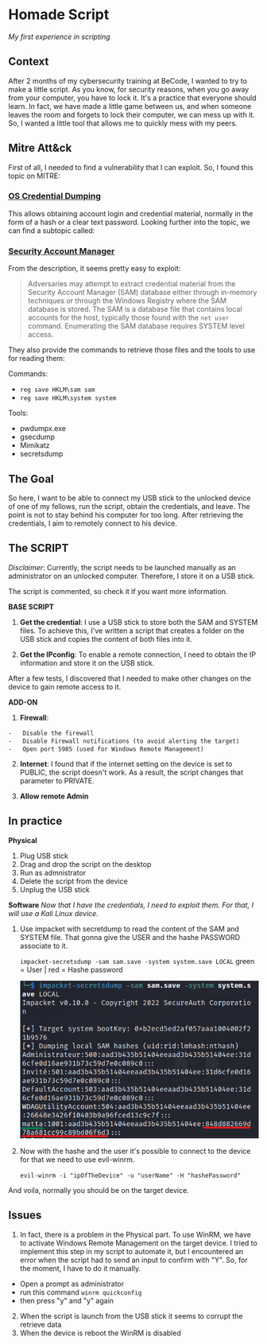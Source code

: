 # Homade Script
*My first experience in scripting*
## Context
After 2 months of my cybersecurity training at BeCode, I wanted to try to make a little script. As you know, for security reasons, when you go away from your computer, you have to lock it. It's a practice that everyone should learn. In fact, we have made a little game between us, and when someone leaves the room and forgets to lock their computer, we can mess up with it. So, I wanted a little tool that allows me to quickly mess with my peers.

## Mitre Att&ck

First of all, I needed to find a vulnerability that I can exploit. So, I found this topic on MITRE:

### [OS Credential Dumping](https://attack.mitre.org/techniques/T1003/)

This allows obtaining account login and credential material, normally in the form of a hash or a clear text password. Looking further into the topic, we can find a subtopic called:

### [Security Account Manager](https://attack.mitre.org/techniques/T1003/002/)

From the description, it seems pretty easy to exploit:

> Adversaries may attempt to extract credential material from the Security Account Manager (SAM) database either through in-memory techniques or through the Windows Registry where the SAM database is stored. The SAM is a database file that contains local accounts for the host, typically those found with the `net user` command. Enumerating the SAM database requires SYSTEM level access.

They also provide the commands to retrieve those files and the tools to use for reading them:

Commands:
-   `reg save HKLM\sam sam`
-   `reg save HKLM\system system`

Tools:
-   pwdumpx.exe
-   gsecdump
-   Mimikatz
-   secretsdump
## The Goal

So here, I want to be able to connect my USB stick to the unlocked device of one of my fellows, run the script, obtain the credentials, and leave. The point is not to stay behind his computer for too long. After retrieving the credentials, I aim to remotely connect to his device.


## The SCRIPT

 _Disclaimer_: Currently, the script needs to be launched manually as an administrator on an unlocked computer. Therefore, I store it on a USB stick.

The script is commented, so check it if you want more information.

**BASE SCRIPT**

1.  **Get the credential**: I use a USB stick to store both the SAM and SYSTEM files. To achieve this, I've written a script that creates a folder on the USB stick and copies the content of both files into it.
    
2.  **Get the IPconfig**: To enable a remote connection, I need to obtain the IP information and store it on the USB stick.
    

After a few tests, I discovered that I needed to make other changes on the device to gain remote access to it.

**ADD-ON**

 1.  **Firewall**:
    
    -   Disable the firewall
    -   Disable Firewall notifications (to avoid alerting the target)
    -   Open port 5985 (used for Windows Remote Management)
 2.  **Internet**: I found that if the internet setting on the device is set to PUBLIC, the script doesn't work. As a result, the script changes that parameter to PRIVATE.
    
 3.  **Allow remote Admin**
    
## In practice
**Physical**
 1. Plug USB stick
 2. Drag and drop the script on the desktop
 3. Run as admnistrator
 4. Delete the script from the device
 5. Unplug the USB stick

**Software**
_Now that I have the credentials, I need to exploit them. For that, I will use a Kali Linux device._

1. Use impacket with secretdump to read the content of the SAM and SYSTEM file. That gonna give the USER and the hashe PASSWORD associate to it.

   `impacket-secretsdump -sam sam.save -system system.save LOCAL`
    green = User | red = Hashe password

   ![](https://github.com/Mahgnislaw/OS-Credentials-Dumping/blob/main/img/Impacket.png)

3. Now with the hashe and the user it's possible to connect to the device for that we need to use evil-winrm.

	`evil-winrm -i "ipOfTheDevice" -u "userName" -H "hashePassword"`

And voila, normally you should be on the target device.

## Issues

1. In fact, there is a problem in the Physical part. To use WinRM, we have to activate Windows Remote Management on the target device. I tried to implement this step in my script to automate it, but I encountered an error when the script had to send an input to confirm with "Y". So, for the moment, I have to do it manually.

- Open a prompt as administrator
- run this command `winrm quickconfig`
- then press "y" and "y" again

2. When the script is launch from the USB stick it seems to corrupt the retrieve data
3. When the device is reboot the WinRM is disabled  
## 


